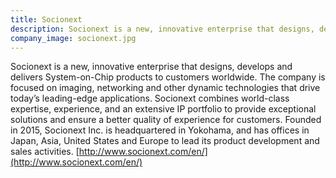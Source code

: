 ```yaml
---
title: Socionext
description: Socionext is a new, innovative enterprise that designs, develops and delivers System-on-Chip products to customers worldwide.
company_image: socionext.jpg
---
```

Socionext is a new, innovative enterprise that designs, develops and delivers System-on-Chip products to customers worldwide. The company is focused on imaging, networking and other dynamic technologies that drive today’s leading-edge applications. Socionext combines world-class expertise, experience, and an extensive IP portfolio to provide exceptional solutions and ensure a better quality of experience for customers. Founded in 2015, Socionext Inc. is headquartered in Yokohama, and has offices in Japan, Asia, United States and Europe to lead its product development and sales activities. [http://www.socionext.com/en/](http://www.socionext.com/en/)

